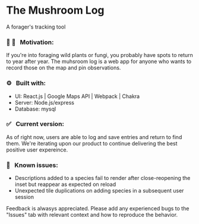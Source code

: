 # The Mushroom Log
A forager's tracking tool

### :mushroom: :herb: &nbsp; Motivation:
If you're into foraging wild plants or fungi, you probably have spots to return to year after year. The muhsroom log is a web app for anyone who wants to record those on the map and pin observations.

### :gear: &nbsp; Built with:
- UI: React.js | Google Maps API | Webpack | Chakra
- Server: Node.js/express
- Database: mysql

###  :white_check_mark: &nbsp; Current version:
As of right now, users are able to log and save entries and return to find them. We're iterating upon our product to continue delivering the best positive user expereince.

### :bug: &nbsp; Known issues:
- Descriptions added to a species fail to render after close-reopening the inset but reappear as expected on reload
- Unexpected tile duplications on adding species in a subsequent user session

Feedback is alwasys appreciated. Please add any experienced bugs to the "Issues" tab with relevant context and how to reproduce the behavior.
